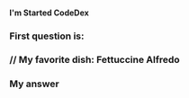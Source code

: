 #### I'm Started CodeDex

### First question is:

### // My favorite dish: Fettuccine Alfredo

### My answer